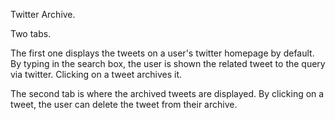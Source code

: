 Twitter Archive. 

Two tabs. 

The first one displays the tweets on a user's twitter homepage by default. By typing in the search box, the user is shown the related tweet to the query via twitter. Clicking on a tweet archives it. 

The second tab is where the archived tweets are displayed. By clicking on a tweet, the user can delete the tweet from their archive.